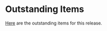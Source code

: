 # Outstanding Items

&#x20;[Here](https://telecominfraproject.atlassian.net/wiki/spaces/WIFI/pages/1720254465/2.8+Release+Status+-+Released#Release-Notes) are the outstanding items for this release.

